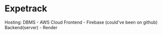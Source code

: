 # Expetrack

Hosting:
DBMS - AWS Cloud
Frontend - Firebase (could've been on github)
Backend(server) - Render



